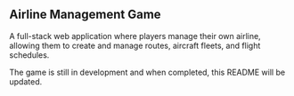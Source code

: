 ## Airline Management Game

A full-stack web application where players manage their own airline, allowing them to create and manage routes, aircraft fleets, and flight schedules. 

The game is still in development and when completed, this README will be updated.
